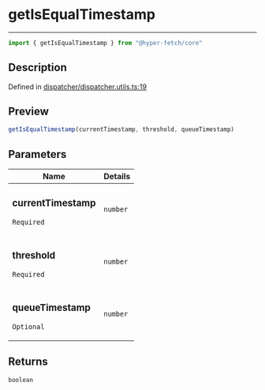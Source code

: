

# getIsEqualTimestamp

<div class="api-docs__separator" data-reactroot="">

---

</div><div class="api-docs__import" data-reactroot="">

```ts
import { getIsEqualTimestamp } from "@hyper-fetch/core"
```

</div><div class="api-docs__section">

## Description

</div><div class="api-docs__description"><span class="api-docs__do-not-parse">



</span></div><p class="api-docs__definition">

Defined in [dispatcher/dispatcher.utils.ts:19](https://github.com/BetterTyped/hyper-fetch/blob/2ce105c7/packages/core/src/dispatcher/dispatcher.utils.ts#L19)

</p><div class="api-docs__section">

## Preview

</div><div class="api-docs__preview fn">

```ts
getIsEqualTimestamp(currentTimestamp, threshold, queueTimestamp)
```

</div><div class="api-docs__section">

## Parameters

</div><div class="api-docs__parameters"><table><thead><tr><th>Name</th><th>Details</th></tr></thead><tbody><tr param-data="currentTimestamp"><td class="api-docs__param-name required">

### currentTimestamp 

`Required`

</td><td class="api-docs__param-type">

`number`

</td></tr><tr param-data="threshold"><td class="api-docs__param-name required">

### threshold 

`Required`

</td><td class="api-docs__param-type">

`number`

</td></tr><tr param-data="queueTimestamp"><td class="api-docs__param-name optional">

### queueTimestamp 

`Optional`

</td><td class="api-docs__param-type">

`number`

</td></tr></tbody></table></div><div class="api-docs__section">

## Returns

</div><div class="api-docs__returns">

```ts
boolean
```

</div>